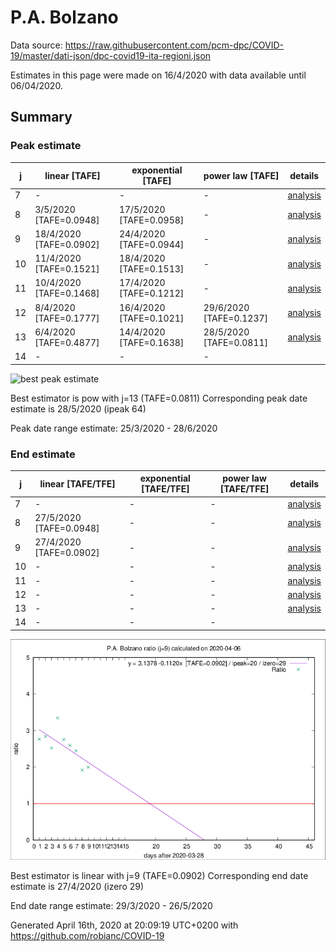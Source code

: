 # P.A. Bolzano


Data source: https://raw.githubusercontent.com/pcm-dpc/COVID-19/master/dati-json/dpc-covid19-ita-regioni.json

Estimates in this page were made on 16/4/2020 with data available until 06/04/2020.


## Summary 

### Peak estimate 
|j|linear [TAFE]|exponential [TAFE]|power law [TAFE]|details|
|---|----|-----------|---------|-------|
|7|-|-|-|[analysis](COVID-19_p.a._bolzano_j7_2020-04-06.md)|
|8|3/5/2020 [TAFE=0.0948]|17/5/2020 [TAFE=0.0958]|-|[analysis](COVID-19_p.a._bolzano_j8_2020-04-06.md)|
|9|18/4/2020 [TAFE=0.0902]|24/4/2020 [TAFE=0.0944]|-|[analysis](COVID-19_p.a._bolzano_j9_2020-04-06.md)|
|10|11/4/2020 [TAFE=0.1521]|18/4/2020 [TAFE=0.1513]|-|[analysis](COVID-19_p.a._bolzano_j10_2020-04-06.md)|
|11|10/4/2020 [TAFE=0.1468]|17/4/2020 [TAFE=0.1212]|-|[analysis](COVID-19_p.a._bolzano_j11_2020-04-06.md)|
|12|8/4/2020 [TAFE=0.1777]|16/4/2020 [TAFE=0.1021]|29/6/2020 [TAFE=0.1237]|[analysis](COVID-19_p.a._bolzano_j12_2020-04-06.md)|
|13|6/4/2020 [TAFE=0.4877]|14/4/2020 [TAFE=0.1638]|28/5/2020 [TAFE=0.0811]|[analysis](COVID-19_p.a._bolzano_j13_2020-04-06.md)|
|14|-|-|-||

![best peak estimate](COVID-19_p.a._bolzano_j13_2020-04-06.png)

Best estimator is pow with j=13 (TAFE=0.0811)
Corresponding peak date estimate is 28/5/2020 (ipeak 64)


Peak date range estimate: 25/3/2020 - 28/6/2020

### End estimate 
|j|linear [TAFE/TFE]|exponential [TAFE/TFE]|power law [TAFE/TFE]|details|
|---|----|-----------|---------|-------|
|7|-|-|-|[analysis](COVID-19_p.a._bolzano_j7_2020-04-06.md)|
|8|27/5/2020 [TAFE=0.0948]|-|-|[analysis](COVID-19_p.a._bolzano_j8_2020-04-06.md)|
|9|27/4/2020 [TAFE=0.0902]|-|-|[analysis](COVID-19_p.a._bolzano_j9_2020-04-06.md)|
|10|-|-|-|[analysis](COVID-19_p.a._bolzano_j10_2020-04-06.md)|
|11|-|-|-|[analysis](COVID-19_p.a._bolzano_j11_2020-04-06.md)|
|12|-|-|-|[analysis](COVID-19_p.a._bolzano_j12_2020-04-06.md)|
|13|-|-|-|[analysis](COVID-19_p.a._bolzano_j13_2020-04-06.md)|
|14|-|-|-||

![best zero estimate](COVID-19_p.a._bolzano_j9_2020-04-06.png)

Best estimator is linear with j=9 (TAFE=0.0902)
Corresponding end date estimate is 27/4/2020 (izero 29)


End date range estimate: 29/3/2020 - 26/5/2020

Generated April 16th, 2020 at 20:09:19 UTC+0200 with https://github.com/robianc/COVID-19
